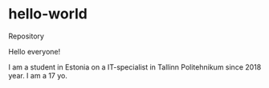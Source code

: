 # hello-world
Repository

Hello everyone!

I am a student in Estonia on a IT-specialist in Tallinn Politehnikum since 2018 year. I am a 17 yo.
